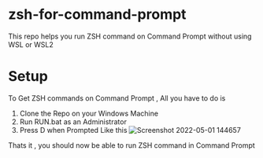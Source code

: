 # zsh-for-command-prompt
This repo helps you run ZSH command on Command Prompt without using WSL or WSL2 

# Setup
To Get ZSH commands on Command Prompt , All you have to do is 
1. Clone the Repo on your Windows Machine
1. Run RUN.bat as an Administrator 
1. Press D when Prompted Like this
![Screenshot 2022-05-01 144657](https://user-images.githubusercontent.com/67449931/166139844-c2cd2b19-0f1f-434c-a679-fb54084e4f4d.png)


Thats it , you should now be able to run ZSH command in Command Prompt
